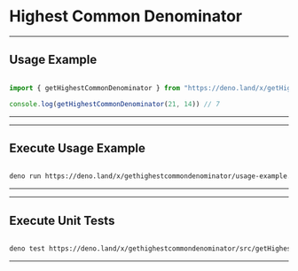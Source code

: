 # Highest Common Denominator

---
## Usage Example

```ts

import { getHighestCommonDenominator } from "https://deno.land/x/getHighestCommonDenominator/mod.ts"

console.log(getHighestCommonDenominator(21, 14)) // 7

```

---

---

## Execute Usage Example  
```sh

deno run https://deno.land/x/gethighestcommondenominator/usage-example.ts

```

---

---
## Execute Unit Tests  

```sh

deno test https://deno.land/x/gethighestcommondenominator/src/getHighestCommonDenominator.spec.ts

```

---

